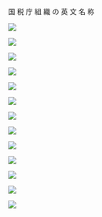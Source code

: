 国 税 庁 組 織 の 英 文 名 称

![](https://www.nta.go.jp/tmp/5368314e-e1af-4374-979f-dcab27d203b0/images/85a4a16f5f20b39a8d69d6452cf2fb1f87634121ba09819007b38012ae11d3e7.jpg)

![](https://www.nta.go.jp/tmp/5368314e-e1af-4374-979f-dcab27d203b0/images/85c901633d7e582cf6b0b746f11d73c7937db64744b9d0d802ab78d2d3d3e19b.jpg)

![](https://www.nta.go.jp/tmp/5368314e-e1af-4374-979f-dcab27d203b0/images/43992818ea175dc18658102a65724c7291f6ab5217d08042122c08beffa13308.jpg)

![](https://www.nta.go.jp/tmp/5368314e-e1af-4374-979f-dcab27d203b0/images/b98843707d2720c400c9158fc0709448ad68cf52ef841cf788f30f365813f299.jpg)

![](https://www.nta.go.jp/tmp/5368314e-e1af-4374-979f-dcab27d203b0/images/8ca86ba5833543e7bb42b239d2703eec987d6d077098c11a12d1cc1b812ef9c0.jpg)

![](https://www.nta.go.jp/tmp/5368314e-e1af-4374-979f-dcab27d203b0/images/adcf074f84a9056165088a8dcc3bd8d66ced9d3c53b2d6d0b05c5c5a2d67c898.jpg)

![](https://www.nta.go.jp/tmp/5368314e-e1af-4374-979f-dcab27d203b0/images/3d0d996e708e31503ca4e12081ea5bceee78ca9512a15324082d1d953bb2b32b.jpg)

![](https://www.nta.go.jp/tmp/5368314e-e1af-4374-979f-dcab27d203b0/images/2dae84faf8232564c82f0043101ee2350e13386fc4faedefca010c7e994e189f.jpg)

![](https://www.nta.go.jp/tmp/5368314e-e1af-4374-979f-dcab27d203b0/images/284833f76c66dbc216d3e9358bbbbbe29b1dc5929de5dfd351d6d96e8fdde4de.jpg)

![](https://www.nta.go.jp/tmp/5368314e-e1af-4374-979f-dcab27d203b0/images/8b506f3f0a13c685ff589acbc2b7c153cda7d00df9a165b35d2a51fd3d819bc9.jpg)

![](https://www.nta.go.jp/tmp/5368314e-e1af-4374-979f-dcab27d203b0/images/f03645cef81e759f734bd67c0aa998fd48f97c93aa0d7eba8db26f7e62c5104a.jpg)

![](https://www.nta.go.jp/tmp/5368314e-e1af-4374-979f-dcab27d203b0/images/e47c8a64d00926eeaad11eb4b4dc9081c1b5a44a48f154479c4e60604a398395.jpg)

![](https://www.nta.go.jp/tmp/5368314e-e1af-4374-979f-dcab27d203b0/images/6975471f1002c3ba025238ffa4aa4939807b600ab16b94664600f54b9a221869.jpg)